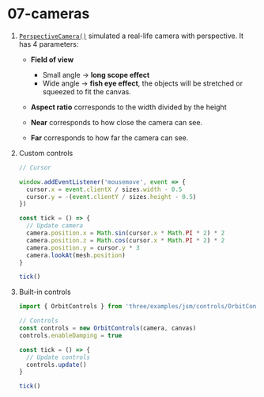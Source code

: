 # 07-cameras

1.  [`PerspectiveCamera()`](https://threejs.org/docs/#api/en/cameras/PerspectiveCamera) simulated a real-life camera with perspective. It has 4 parameters:

    - **Field of view**

      - Small angle &rarr; **long scope effect**
      - Wide angle &rarr; **fish eye effect**, the objects will be stretched or squeezed to fit the canvas.

    - **Aspect ratio** corresponds to the width divided by the height

    - **Near** corresponds to how close the camera can see.
    - **Far** corresponds to how far the camera can see.

2.  Custom controls

    ```js
    // Cursor

    window.addEventListener('mousemove', event => {
      cursor.x = event.clientX / sizes.width - 0.5
      cursor.y = -(event.clientY / sizes.height - 0.5)
    })

    const tick = () => {
      // Update camera
      camera.position.x = Math.sin(cursor.x * Math.PI * 2) * 2
      camera.position.z = Math.cos(cursor.x * Math.PI * 2) * 2
      camera.position.y = cursor.y * 3
      camera.lookAt(mesh.position)
    }

    tick()
    ```

3.  Built-in controls

    ```js
    import { OrbitControls } from 'three/examples/jsm/controls/OrbitControls.js'

    // Controls
    const controls = new OrbitControls(camera, canvas)
    controls.enableDamping = true

    const tick = () => {
      // Update controls
      controls.update()
    }

    tick()
    ```
